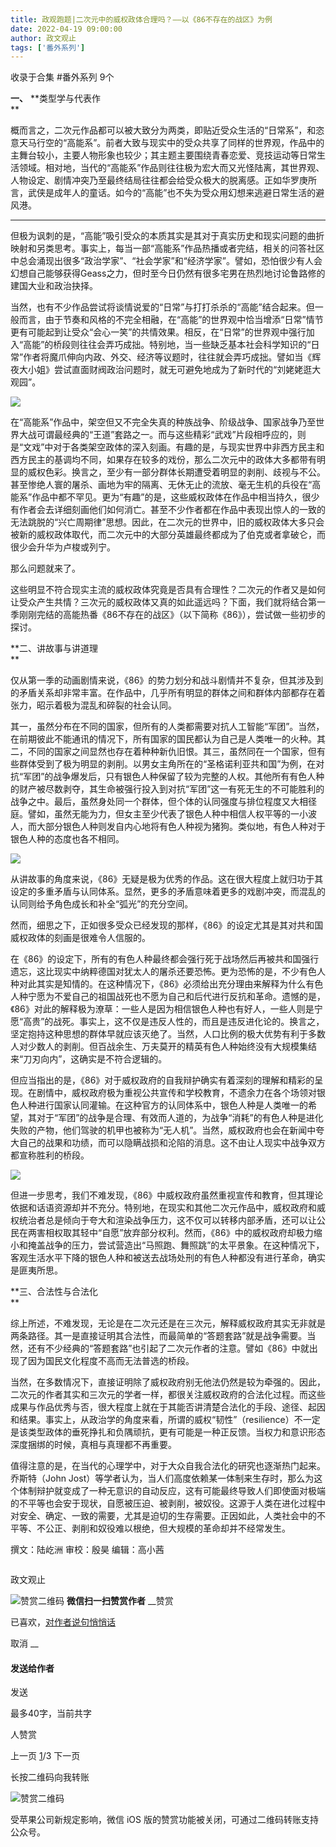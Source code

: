 ```yaml
---
title: 政观跑题|二次元中的威权政体合理吗？——以《86不存在的战区》为例
date: 2022-04-19 09:00:00
author: 政文观止
tags: ['番外系列']
---
```



收录于合集 #番外系列 9个

  

**一、** **类型学与代表作  
**

概而言之，二次元作品都可以被大致分为两类，即贴近受众生活的“日常系”，和恣意天马行空的“高能系”。前者大致与现实中的受众共享了同样的世界观，作品中的主舞台较小，主要人物形象也较少；其主题主要围绕青春恋爱、竞技运动等日常生活领域。相对地，当代的“高能系”作品则往往极为宏大而又光怪陆离，其世界观、人物设定、剧情冲突乃至最终结局往往都会给受众极大的脱离感。正如华罗庚所言，武侠是成年人的童话。如今的“高能”也不失为受众用幻想来逃避日常生活的避风港。  

 ****

但极为讽刺的是，“高能”吸引受众的本质其实是其对于真实历史和现实问题的曲折映射和另类思考。事实上，每当一部“高能系”作品热播或者完结，相关的问答社区中总会涌现出很多“政治学家”、“社会学家”和“经济学家”。譬如，恐怕很少有人会幻想自己能够获得Geass之力，但时至今日仍然有很多宅男在热烈地讨论鲁路修的建国大业和政治抉择。  

  

当然，也有不少作品尝试将谈情说爱的“日常”与打打杀杀的“高能”结合起来。但一般而言，由于节奏和风格的不完全相融，在“高能”的世界观中恰当增添“日常”情节更有可能起到让受众“会心一笑”的共情效果。相反，在“日常”的世界观中强行加入“高能”的桥段则往往会弄巧成拙。特别地，当一些缺乏基本社会科学知识的“日常”作者将魔爪伸向内政、外交、经济等议题时，往往就会弄巧成拙。譬如当《辉夜大小姐》尝试直面财阀政治问题时，就无可避免地成为了新时代的“刘姥姥逛大观园”。

![](/images/5/2.png)

在“高能系”作品中，架空但又不完全失真的种族战争、阶级战争、国家战争乃至世界大战可谓最经典的“王道”套路之一。而与这些精彩“武戏”片段相呼应的，则是“文戏”中对于各类架空政体的深入刻画。有趣的是，与现实世界中非西方民主和西方民主的基调均不同，如果存在较多的戏份，那么二次元中的政体大多都带有明显的威权色彩。换言之，至少有一部分群体长期遭受着明显的剥削、歧视与不公。甚至惨绝人寰的屠杀、画地为牢的隔离、无休无止的流放、毫无生机的兵役在“高能系”作品中都不罕见。更为“有趣”的是，这些威权政体在作品中相当持久，很少有作者会去详细刻画他们如何消亡。甚至不少作者都在作品中表现出惊人的一致的无法跳脱的“兴亡周期律”思想。因此，在二次元的世界中，旧的威权政体大多只会被新的威权政体取代，而二次元中的大部分英雄最终都成为了伯克或者拿破仑，而很少会升华为卢梭或列宁。

  

那么问题就来了。

  

这些明显不符合现实主流的威权政体究竟是否具有合理性？二次元的作者又是如何让受众产生共情？三次元的威权政体又真的如此遥远吗？下面，我们就将结合第一季刚刚完结的高能热番《86不存在的战区》（以下简称《86》），尝试做一些初步的探讨。

 **二、讲故事与讲道理  
**

仅从第一季的动画剧情来说，《86》的势力划分和战斗剧情并不复杂，但其涉及到的矛盾关系却非常丰富。在作品中，几乎所有明显的群体之间和群体内部都存在着张力，昭示着极为混乱和碎裂的社会认同。

  

其一，虽然分布在不同的国家，但所有的人类都需要对抗人工智能“军团”。当然，在前期彼此不能通讯的情况下，所有国家的国民都认为自己是人类唯一的火种。其二，不同的国家之间显然也存在着种种新仇旧恨。其三，虽然同在一个国家，但有些群体受到了极为明显的剥削。以男女主角所在的“圣格诺利亚共和国”为例，在对抗“军团”的战争爆发后，只有银色人种保留了较为完整的人权。其他所有有色人种的财产被尽数剥夺，其生命被强行投入到对抗“军团”这一有死无生的不可能胜利的战争之中。最后，虽然身处同一个群体，但个体的认同强度与排位程度又大相径庭。譬如，虽然无能为力，但女主至少代表了银色人种中相信人权平等的一小波人，而大部分银色人种则发自内心地将有色人种视为猪狗。类似地，有色人种对于银色人种的态度也各不相同。

![](/images/5/3.png)

从讲故事的角度来说，《86》无疑是极为优秀的作品。这在很大程度上就归功于其设定的多重矛盾与认同体系。显然，更多的矛盾意味着更多的戏剧冲突，而混乱的认同则给予角色成长和补全“弧光”的充分空间。

  

然而，细思之下，正如很多受众已经发现的那样，《86》的设定尤其是其对共和国威权政体的刻画是很难令人信服的。

  

在《86》的设定下，所有的有色人种最终都会强行死于战场然后再被共和国强行遗忘，这比现实中纳粹德国对犹太人的屠杀还要恐怖。更为恐怖的是，不少有色人种对此其实是知情的。在这种情况下，《86》必须给出充分理由来解释为什么有色人种宁愿为不爱自己的祖国战死也不愿为自己和后代进行反抗和革命。遗憾的是，《86》对此的解释极为潦草：一些人是因为相信银色人种也有好人，一些人则是宁愿“高贵”的战死。事实上，这不仅是违反人性的，而且是违反进化论的。换言之，坚定抱持这种思想的群体早就应该灭绝了。当然，人口比例的极大优势有利于多数人对少数人的剥削。但百战余生、万夫莫开的精英有色人种始终没有大规模集结来“刀刃向内”，这确实是不符合逻辑的。

  

但应当指出的是，《86》对于威权政府的自我辩护确实有着深刻的理解和精彩的呈现。在剧情中，威权政府极为重视公共宣传和学校教育，不遗余力在各个场领对银色人种进行国家认同灌输。在这种官方的认同体系中，银色人种是人类唯一的希望，其对于“军团”的战争是合理、有效而人道的，为战争“消耗”的有色人种是进化失败的产物，他们驾驶的机甲也被称为“无人机”。当然，威权政府也会在新闻中夸大自己的战果和功绩，而可以隐瞒战损和沦陷的消息。这不由让人现实中战争双方都宣称胜利的桥段。

![](/images/5/4.png)

但进一步思考，我们不难发现，《86》中威权政府虽然重视宣传和教育，但其理论依据和话语资源却并不充分。特别地，在现实和其他二次元作品中，威权政府和威权统治者总是倾向于夸大和渲染战争压力，这不仅可以转移内部矛盾，还可以让公民在两害相权取其轻中“自愿”放弃部分权利。然而，《86》中的威权政府却极力缩小和掩盖战争的压力，尝试营造出“马照跑、舞照跳”的太平景象。在这种情况下，客观生活水平下降的银色人种和被送去战场处刑的有色人种都没有进行革命，确实是匪夷所思。

 **三、合法性与合法化  
**

综上所述，不难发现，无论是在二次元还是在三次元，解释威权政府其实无非就是两条路径。其一是直接证明其合法性，而最简单的“答题套路”就是战争需要。当然，还有不少经典的“答题套路”也引起了二次元作者的注意。譬如《86》中就出现了因为国民文化程度不高而无法普选的桥段。

  

当然，在多数情况下，直接证明除了威权政府别无他法仍然是较为牵强的。因此，二次元的作者其实和三次元的学者一样，都很关注威权政府的合法化过程。而这些成果与作品优秀与否，很大程度上就在于其能否讲清楚合法化的手段、途径、起因和结果。事实上，从政治学的角度来看，所谓的威权“韧性”（resilience）不一定是该类型政体的垂死挣扎和负隅顽抗，更有可能是一种正反馈。当权力和意识形态深度捆绑的时候，真相与真理都不再重要。

  

值得注意的是，在当代的心理学中，对于大众自我合法化的研究也逐渐热门起来。乔斯特（John
Jost）等学者认为，当人们高度依赖某一体制来生存时，那么为这个体制辩护就变成了一种无意识的自动反应，这有可能最终导致人们即使面对极端的不平等也会安于现状，自愿被压迫、被剥削，被奴役。这源于人类在进化过程中对安全、确定、一致的需要，尤其是迫切的生存需要。正因如此，人类社会中的不平等、不公正、剥削和奴役难以根绝，但大规模的革命却并不经常发生。

  

撰文：陆屹洲 审校：殷昊 编辑：高小茜  

  

![]()

政文观止

![赞赏二维码]() **微信扫一扫赞赏作者** __赞赏

已喜欢，[对作者说句悄悄话](javascript:;)

取消 __

#### 发送给作者

发送

最多40字，当前共字

[](javascript:;) 人赞赏

上一页 [1](javascript:;)/3 下一页

长按二维码向我转账

![赞赏二维码]()

受苹果公司新规定影响，微信 iOS 版的赞赏功能被关闭，可通过二维码转账支持公众号。

